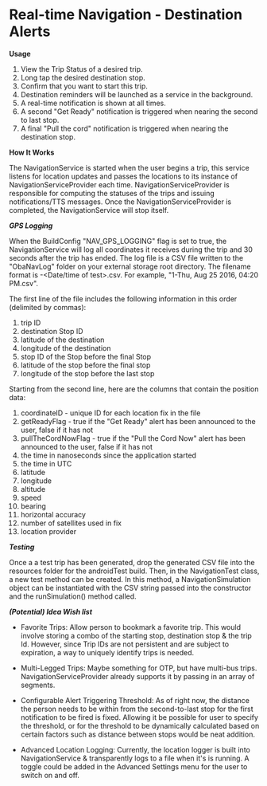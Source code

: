 # Real-time Navigation - Destination Alerts

**Usage**

1. View the Trip Status of a desired trip.
2. Long tap the desired destination stop.
3. Confirm that you want to start this trip.
4. Destination reminders will be launched as a service in the background.
5. A real-time notification is shown at all times.
6. A second "Get Ready" notification is triggered when nearing the second
to last stop.
7. A final "Pull the cord" notification is triggered when nearing the
destination stop.

**How It Works**

The NavigationService is started when the user begins a trip, this service listens
for location updates and passes the locations to its instance of 
NavigationServiceProvider each time. NavigationServiceProvider is responsible
for computing the statuses of the trips and issuing notifications/TTS
messages. Once the NavigationServiceProvider is completed, the NavigationService will stop itself.

***GPS Logging***

When the BuildConfig "NAV_GPS_LOGGING" flag is set to true, the NavigationService
 will log all coordinates it receives during the trip and 30
seconds after the trip has ended. The log file is a CSV file written to
the "ObaNavLog" folder on your external storage root directory. The filename
format is <TestID>-<Date/time of test>.csv. For example, "1-Thu, Aug 25 2016, 04:20 PM.csv".

The first line of the file includes the following information in this order (delimited by commas): 

1. trip ID
1. destination Stop ID
1. latitude of the destination
1. longitude of the destination
1. stop ID of the Stop before the final Stop
1. latitude of the stop before the final stop
1. longitude of the stop before the last stop

Starting from the second line, here are the columns that contain the position data:

1. coordinateID - unique ID for each location fix in the file
1. getReadyFlag - true if the "Get Ready" alert has been announced to the user, false if it has not
1. pullTheCordNowFlag - true if the "Pull the Cord Now" alert has been announced to the user, false if it has not
1. the time in nanoseconds since the application started
1. the time in UTC
1. latitude
1. longitude
1. altitude
1. speed
1. bearing
1. horizontal accuracy
1. number of satellites used in fix
1. location provider                         

***Testing***

Once a a test trip has been generated, drop the generated CSV file into
the resources folder for the androidTest build. Then, in the NavigationTest
class, a new test method can be created. In this method, a NavigationSimulation object
can be instantiated with the CSV string passed into the constructor and
the runSimulation() method called.

***(Potential) Idea Wish list***

- Favorite Trips: Allow person to bookmark a favorite trip. This 
would involve storing a combo of the starting stop, destination stop &
the trip Id. However, since Trip IDs are not persistent and are subject
to expiration, a way to uniquely identify trips is needed.

- Multi-Legged Trips: Maybe something for OTP, but have multi-bus
trips. NavigationServiceProvider already supports it by passing in an array of segments.

- Configurable Alert Triggering Threshold: As of right now, the distance 
the person needs to be within from the second-to-last stop for the first 
notification to be fired is fixed. Allowing it be possible for user to
specify the threshold, or for the threshold to be dynamically calculated
based on certain factors such as distance between stops would be neat 
addition.

- Advanced Location Logging: Currently, the location logger is built into
NavigationService & transparently logs to a file when it's is running. A toggle 
could be added in the Advanced Settings menu for the user to switch on and
off.